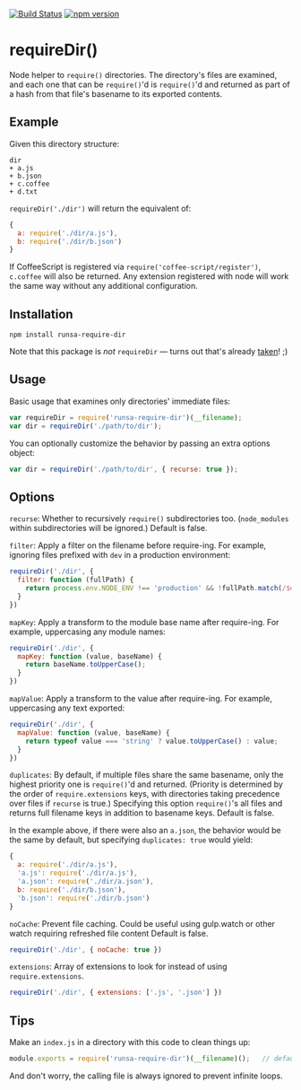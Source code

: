 [![Build Status](https://travis-ci.org/aseemk/requireDir.svg?branch=master)](https://travis-ci.org/aseemk/requireDir)
[![npm version](https://badge.fury.io/js/require-dir.svg)](http://badge.fury.io/js/require-dir)

# requireDir()

Node helper to `require()` directories. The directory's files are examined,
and each one that can be `require()`'d is `require()`'d and returned as part
of a hash from that file's basename to its exported contents.

## Example

Given this directory structure:

```
dir
+ a.js
+ b.json
+ c.coffee
+ d.txt
```

`requireDir('./dir')` will return the equivalent of:

```js
{
  a: require('./dir/a.js'),
  b: require('./dir/b.json')
}
```

If CoffeeScript is registered via `require('coffee-script/register')`,
`c.coffee` will also be returned. Any extension registered with node will work the same way without any additional configuration.

## Installation

```
npm install runsa-require-dir
```

Note that this package is *not* `requireDir` — turns out that's already
[taken](https://github.com/JamesEggers1/node-requiredir)! ;)

## Usage

Basic usage that examines only directories' immediate files:

```js
var requireDir = require('runsa-require-dir')(__filename);
var dir = requireDir('./path/to/dir');
```

You can optionally customize the behavior by passing an extra options object:

```js
var dir = requireDir('./path/to/dir', { recurse: true });
```

## Options

`recurse`: Whether to recursively `require()` subdirectories too.
(`node_modules` within subdirectories will be ignored.)
Default is false.

`filter`: Apply a filter on the filename before require-ing. For example, ignoring files prefixed with `dev` in a production environment:

```js
requireDir('./dir', {
  filter: function (fullPath) {
    return process.env.NODE_ENV !== 'production' && !fullPath.match(/$dev/);
  }
})
```

`mapKey`: Apply a transform to the module base name after require-ing. For example, uppercasing any module names:

```js
requireDir('./dir', {
  mapKey: function (value, baseName) {
    return baseName.toUpperCase();
  }
})
```

`mapValue`: Apply a transform to the value after require-ing. For example, uppercasing any text exported:

```js
requireDir('./dir', {
  mapValue: function (value, baseName) {
    return typeof value === 'string' ? value.toUpperCase() : value;
  }
})
```

`duplicates`: By default, if multiple files share the same basename, only the
highest priority one is `require()`'d and returned. (Priority is determined by
the order of `require.extensions` keys, with directories taking precedence
over files if `recurse` is true.) Specifying this option `require()`'s all
files and returns full filename keys in addition to basename keys.
Default is false.

In the example above, if there were also an `a.json`, the behavior would
be the same by default, but specifying `duplicates: true` would yield:

```js
{
  a: require('./dir/a.js'),
  'a.js': require('./dir/a.js'),
  'a.json': require('./dir/a.json'),
  b: require('./dir/b.json'),
  'b.json': require('./dir/b.json')
}
```

`noCache`: Prevent file caching. Could be useful using gulp.watch or other watch requiring refreshed file content Default is false.

```js
requireDir('./dir', { noCache: true })
```

`extensions`: Array of extensions to look for instead of using `require.extensions`.

```js
requireDir('./dir', { extensions: ['.js', '.json'] })
```

## Tips

Make an `index.js` in a directory with this code to clean things up:

```js
module.exports = require('runsa-require-dir')(__filename)();   // defaults to '.'
```

And don't worry, the calling file is always ignored to prevent infinite loops.
